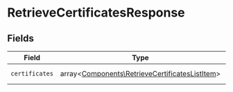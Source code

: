 # RetrieveCertificatesResponse


## Fields

| Field                                                                                                     | Type                                                                                                      | Required                                                                                                  | Description                                                                                               |
| --------------------------------------------------------------------------------------------------------- | --------------------------------------------------------------------------------------------------------- | --------------------------------------------------------------------------------------------------------- | --------------------------------------------------------------------------------------------------------- |
| `certificates`                                                                                            | array<[Components\RetrieveCertificatesListItem](../../Models/Components/RetrieveCertificatesListItem.md)> | :heavy_check_mark:                                                                                        | Pobrane certyfikaty.                                                                                      |